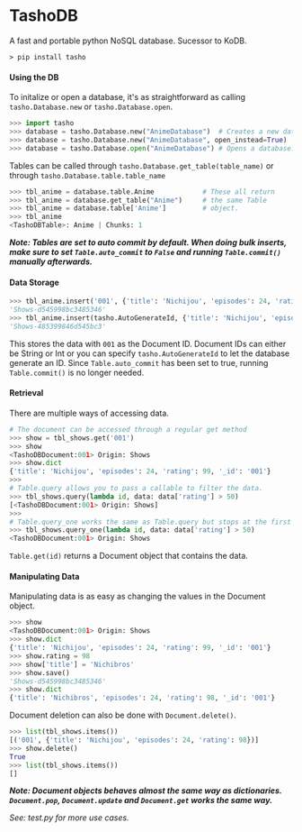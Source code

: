 # TashoDB 

A fast and portable python NoSQL database. Sucessor to KoDB.
```
> pip install tasho
```


#### Using the DB

To initalize or open a database, it's as straightforward as calling `tasho.Database.new` or `tasho.Database.open`.
```python
>>> import tasho
>>> database = tasho.Database.new("AnimeDatabase")  # Creates a new database.
>>> database = tasho.Database.new("AnimeDatabase", open_instead=True)  # Creates a new database or opens if it already exists.
>>> database = tasho.Database.open("AnimeDatabase") # Opens a database.
```

Tables can be called through `tasho.Database.get_table(table_name)` or through `tasho.Database.table.table_name` 
```python
>>> tbl_anime = database.table.Anime 			# These all return 
>>> tbl_anime = database.get_table("Anime")		# the same Table
>>> tbl_anime = database.table['Anime']			# object.
>>> tbl_anime
<TashoDBTable>: Anime | Chunks: 1
```

***Note:  Tables are set to auto commit by default. When doing bulk inserts, make sure to set `Table.auto_commit` to `False` and running `Table.commit()` manually afterwards.***


#### Data Storage
```python
>>> tbl_anime.insert('001', {'title': 'Nichijou', 'episodes': 24, 'rating': 99})
'Shows-d545998bc3485346'
>>> tbl_anime.insert(tasho.AutoGenerateId, {'title': 'Nichijou', 'episodes': 24, 'rating': 99})
'Shows-485399846d545bc3'
```

This stores the data with `001` as the Document ID. Document IDs can either be String or Int or you can specify `tasho.AutoGenerateId` to let the database generate an ID. Since `Table.auto_commit` has been set to true, running `Table.commit()` is no longer needed.


#### Retrieval
There are multiple ways of accessing data.
```python
# The document can be accessed through a regular get method
>>> show = tbl_shows.get('001')
>>> show
<TashoDBDocument:001> Origin: Shows
>>> show.dict
{'title': 'Nichijou', 'episodes': 24, 'rating': 99, '_id': '001'}
>>>
# Table.query allows you to pass a callable to filter the data.
>>> tbl_shows.query(lambda id, data: data['rating'] > 50)
[<TashoDBDocument:001> Origin: Shows]
>>>
# Table.query_one works the same as Table.query but stops at the first match.
>>> tbl_shows.query_one(lambda id, data: data['rating'] > 50)
<TashoDBDocument:001> Origin: Shows
```
`Table.get(id)` returns a Document object that contains the data.


#### Manipulating Data

Manipulating data is as easy as changing the values in the Document object.
```python
>>> show
<TashoDBDocument:001> Origin: Shows
>>> show.dict
{'title': 'Nichijou', 'episodes': 24, 'rating': 99, '_id': '001'}
>>> show.rating = 98
>>> show['title'] = 'Nichibros'
>>> show.save()
'Shows-d545998bc3485346'
>>> show.dict
{'title': 'Nichibros', 'episodes': 24, 'rating': 98, '_id': '001'}
```


Document deletion can also be done with `Document.delete()`.
```python
>>> list(tbl_shows.items())
[('001', {'title': 'Nichijou', 'episodes': 24, 'rating': 98})]
>>> show.delete()
True
>>> list(tbl_shows.items())
[]
```

***Note: Document objects behaves almost the same way as dictionaries. `Document.pop`, `Document.update` and `Document.get` works the same way.***

_See: test.py for more use cases._
